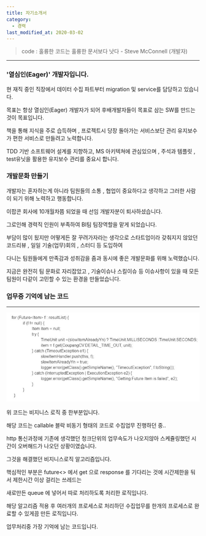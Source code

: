 ```yaml
---
title: 자기소개서
category:
  - 경력
last_modified_at: 2020-03-02
---
```

> code : 훌륭한 코드는 훌륭한 문서보다 낫다 - Steve McConnell (개발자)

--------

### '열심인(Eager)' 개발자입니다.

현 재직 중인 직장에서 데이터 수집 파트부터 migration 및 service를 담당하고 있습니다.

목표는 항상 열심인(Eager) 개발자가 되어 후배개발자들이 목표로 삼는 SW를 만드는 것이 목표입니다.

책을 통해 지식을 주로 습득하며 , 프로젝트시 당장 돌아가는 서비스보단 관리 유지보수가 편한 서비스로 만들려고 노력합니다.

TDD 기반 소프트웨어 설계를 지향하고, MS 아키텍쳐에 관심있으며 , 주석과 템플릿 , test유닛을 활용한 유지보수 관리를 중요시 합니다.


### 개발문화 만들기

개발자는 혼자하는게 아니라 팀원들의 소통 , 협업이 중요하다고 생각하고 그러한 사람이 되기 위해 노력하고 행동합니다.

이팝콘 회사에 10개월차쯤 되었을 때 선임 개발자분이 퇴사하셨습니다.

그로인해 경력직 인원이 부족하여 BI팀 팀장역할을 맡게 되었습니다.

부담이 많이 됬지만 어떻게든 잘 꾸려가자라는 생각으로 스타트업이라 갖춰지지 않았던 코드리뷰 , 일일 기술(업무)회의 , 스터디 등 도입하여 

다니는 팀원들에게 만족감과 성취감을 줌과 동시에 좋은 개발문화를 위해 노력했습니다.

지금은 완전히 팀 문화로 자리잡았고 , 기술이슈나 스킬이슈 등 이슈사항이 있을 때 모든 팀원이 다같이 고민할 수 있는 환경을 만들었습니다.

### 업무중 기억에 남는 코드

--------

![code](../img/recode.JPG)

위 코드는 비지니스 로직 중 한부분입니다.

해당 코드는 callable 블락 비동기 형태의 코드로 수집업무 진행하던 중..

http 통신과정에 기존에 생각했던 청크단위의 업무속도가 나오지않아 스케쥴링했던 시간이 오버해드가 나오던 상황이였습니다.

그것을 해결했던 비지니스로직 알고리즘입니다.

핵심적인 부분은 future<> 에서 get 으로 response 를 기다리는 것에 시간제한을 둬서 제한시간 이상 걸리는 쓰레드는

새로만든 queue 에 넣어서 따로 처리하도록 처리한 로직입니다.

해당 알고리즘 적용 후 여러개의 프로세스로 처리하던 수집업무를 한개의 프로세스로 완료할 수 있게끔 만든 로직입니다.

업무처리중 가장 기억에 남는 코드입니다.
